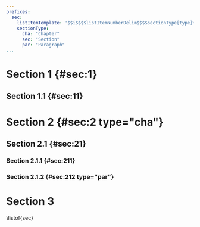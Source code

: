 ```yaml
---
prefixes:
  sec:
    listItemTemplate: '$$i$$$$listItemNumberDelim$$$$sectionType[type]%: $$$$t$$'
    sectionType:
      cha: "Chapter"
      sec: "Section"
      par: "Paragraph"
...
```


# Section 1 {#sec:1}
## Section 1.1 {#sec:11}
# Section 2 {#sec:2 type="cha"}
## Section 2.1 {#sec:21}
### Section 2.1.1 {#sec:211}
### Section 2.1.2 {#sec:212 type="par"}
# Section 3

\listof{sec}
